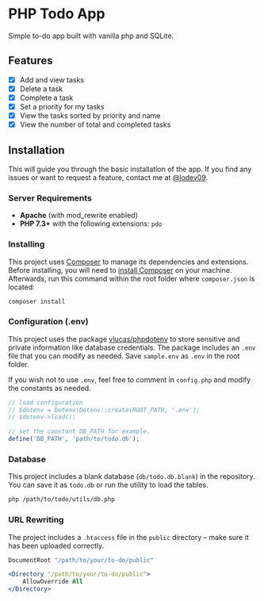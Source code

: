 # PHP Todo App
Simple to-do app built with vanilla php and SQLite.

## Features
- [x] Add and view tasks
- [x] Delete a task
- [x] Complete a task
- [x] Set a priority for my tasks
- [x] View the tasks sorted by priority and name
- [x] View the number of total and completed tasks

## Installation
This will guide you through the basic installation of the app. If you find any issues or want to request a feature, contact me at [@lodev09](https://github.com/lodev09).

### Server Requirements
* **Apache** (with mod_rewrite enabled)
* **PHP 7.3+** with the following extensions: `pdo`

### Installing

This project uses [Composer](https://getcomposer.org) to manage its dependencies and extensions. Before installing, you will need to [install Composer](https://getcomposer.org) on your machine. Afterwards, run this command within the root folder where `composer.json` is located:

```bash
composer install
```

### Configuration (.env)

This project uses the package [vlucas/phpdotenv](https://github.com/vlucas/phpdotenv) to store sensitive and private information like database credentials. The package includes an `.env` file that you can modify as needed. Save `sample.env` as `.env` in the root folder.

If you wish not to use `.env`, feel free to comment in `config.php` and modify the constants as needed.

```php
// load configuration
// $dotenv = Dotenv\Dotenv::create(ROOT_PATH, '.env');
// $dotenv->load();

// set the constant DB_PATH for example.
define('DB_PATH', 'path/to/todo.db');
```

### Database

This project includes a blank database (`db/todo.db.blank`) in the repository.
You can save it as `todo.db` or run the utility to load the tables.
```bash
php /path/to/todo/utils/db.php
```

### URL Rewriting

The project includes a `.htaccess` file in the `public` directory – make sure it has been uploaded correctly.

```apache
DocumentRoot "/path/to/your/to-do/public"

<Directory "/path/to/your/to-do/public">
    AllowOverride All
</Directory>
```
